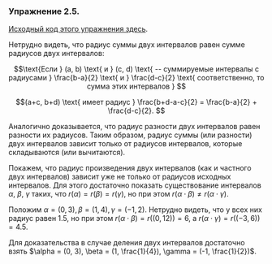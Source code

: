 ### Упражнение 2.5.
[Исходный код этого упражнения здесь](/src/chapter2/9.rkt).

Нетрудно видеть, что радиус суммы двух интервалов равен сумме радиусов двух интервалов:
```math
\text{Если } (a, b) \text{ и } (c, d) \text{ -- суммируемые интервалы с радиусами } \frac{b-a}{2} \text{ и } \frac{d-c}{2} \text{ соответственно, то сумма этих интервалов } 
```
```math
(a+c, b+d) \text{ имеет радиус } \frac{b+d-a-c}{2} =  \frac{b-a}{2} + \frac{d-c}{2}. 
```
Аналогично доказывается, что радиус разности двух интервалов равен разности их радиусов. Таким образом, радиус суммы (или разности) двух интервалов зависит только от радиусов интервалов, которые складываются (или вычитаются). 

Покажем, что радиус произведения двух интервалов (как и частного двух интервалов) зависит уже не только от радиусов исходных интервалов. Для этого достаточно показать существование интервалов $\alpha$, $\beta$, $\gamma$ таких, что $r(\alpha) = r(\beta) = r(\gamma)$, но при этом $r(\alpha \cdot \beta) \neq r(\alpha \cdot \gamma)$. 

Положим $\alpha = (0, 3), \beta = (1, 4), \gamma = (-1, 2)$. Нетрудно видеть, что у всех них радиус равен $1.5$, но при этом $r(\alpha \cdot \beta) = r((0, 12)) = 6$, а $r(\alpha \cdot \gamma) = r((-3, 6)) = 4.5$.

Для доказательства в случае деления двух интервалов достаточно взять $\alpha = (0, 3), \beta = (1, \frac{1}{4}), \gamma = (-1, \frac{1}{2})$. 
